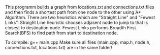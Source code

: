This programm builds a graph from locations.txt and connections.txt files and
then finds a shortest path from one node to the other using A* Algorithm. There 
are two heuristics which are "Straight Line" and "Fewest Links". Straight Line 
heuristic chooses adjasent node to jump to that is closest to destination node.
Fewest Links performs Breadth First Search(BFS) to find path from start to 
destination node.  

To compile: g++ main.cpp
Make sure all files (main.cpp, map.h, node.h, connections.txt, locations.txt) are
in the same folder!

